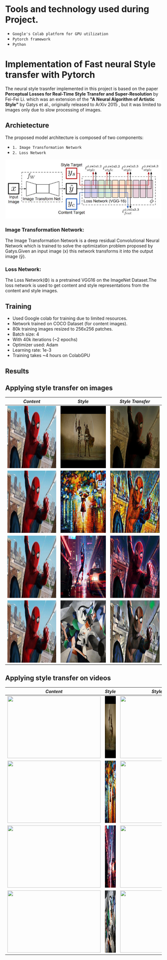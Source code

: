 
# Tools and technology used during Project.
* `Google's Colab platform for GPU utilization`
* `Pytorch framework`
* `Python `
# Implementation of Fast neural Style transfer with Pytorch
The neural style trasnfer implemented in this project is based on the paper <b>Perceptual Losses for Real-Time Style Transfer and Super-Resolution</b> by Fei-Fei Li. which was an extension of the <b>"A Neural Algorithm of Artistic Style"</b> by Gatys et al., originally released to ArXiv 2015 , but it was limited to images only due to slow processing of images. 


## Archietecture
The proposed model architecture is composed of two components:<br>
* `1. Image Transformation Network `
* `2. Loss Network `

<p align="center">
	<img src = 'dataset-for-traning-loss-network(Empty)/fast_style_transfer.jpg' width =800> 
</p>

### Image Transformation Network:

The Image Transformation Network is a deep residual Convolutional Neural Network which is trained to solve the optimization problem proposed by Gatys.Given an input image (x) this network transforms it into the output image (ŷ).


### Loss Network:
The Loss Network(Φ) is a pretrained VGG16 on the ImageNet Dataset.The loss network is used to get content and style representations from the content and style images.

## Training
* Used Google colab for training due to limited resources.
* Network trained on COCO Dataset (for content images).
* 80k training images resized to 256x256 patches.
* Batch size: 4
* With 40k iterations (~2 epochs)
* Optimizer used: Adam
* Learning rate: 1e-3
* Training takes ~4 hours on ColabGPU

## Results
## Applying style transfer on images

*Content* | *Style* | *Style Transfer* 
:---: | :---: | :---: | 
<img src = 'input(content) images/input_image.jpg' width ='300px' height='200px'> | <img src = 'style-images/Mandalorian.png' width ='300px' height='200px'> |  <img src ="output-images/Mandalorian.jpg" width="300px" height='200px'>
<img src = 'input(content) images/input_image.jpg' width ='300px' height='200px'> | <img src = 'style-images/rain-princess.jpg' width ='300px' height='200px'> |  <img src = "output-images/rain-princess.jpg" width="300px" height='200px'>
<img src = 'input(content) images/input_image.jpg' width ='300px' height='200px' > | <img src = 'style-images/spider-verse.jpg' width ='300px' height='200px'> |  <img src ='output-images/spider-verse.jpg' width ="300px" height='200px' >
<img src = 'input(content) images/input_image.jpg' width ='300px' height='200px' > | <img src = 'style-images/udnie.jpg' width ='300px' height='200px'> |  <img src = "output-images/udine.jpg" width="300px" height='200px'>

## Applying style transfer on videos

*Content* | *Style* | *Style Transfer* 
:---: | :---: | :---: | 
<img src = 'Input(content) video/input_video.gif' width ='300px' height='200px'> | <img src = 'style-images/Mandalorian.png' width ='300px' height='200px'> |  <img src ="output-videos/output_videos/Mandalorian.gif" width="300px" height='200px'>
<img src = 'Input(content) video/input_video.gif' width ='300px' height='200px'> | <img src = 'style-images/rain-princess.jpg' width ='300px' height='200px'> |  <img src = "output-videos/output_videos/rain-princess.gif" width="300px" height='200px'>
<img src = 'Input(content) video/input_video.gif' width ='300px' height='200px' > | <img src = 'style-images/spider-verse.jpg' width ='300px' height='200px'> |  <img src ='output-videos/output_videos/spider-verse.gif' width ="300px" height='200px' >
<img src = 'Input(content) video/input_video.gif' width ='300px' height='200px' > | <img src = 'style-images/udnie.jpg' width ='300px' height='200px'> |  <img src = "output-videos/output_videos/udnie.gif" width="300px" height='200px'>
